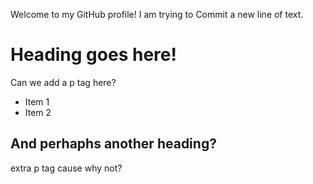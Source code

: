 Welcome to my GitHub profile!
I am trying to Commit a new line of text.
<h1>Heading goes here!</h1>
<p>Can we add a p tag here?</p>
<ul>
    <li>Item 1</li>
    <li>Item 2</li>
</ul>
<h2>And perhaphs another heading?</h2>
<p>extra p tag cause why not?</p>